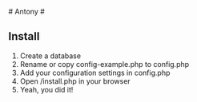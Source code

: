 # Antony #

## Install ##

1. Create a database
2. Rename or copy config-example.php to config.php
3. Add your configuration settings in config.php
4. Open /install.php in your browser
5. Yeah, you did it!